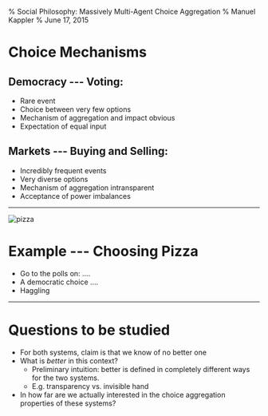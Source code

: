 % Social Philosophy: Massively Multi-Agent Choice Aggregation
% Manuel Kappler
% June 17, 2015


# Choice Mechanisms

## Democracy --- Voting: 

- Rare event
- Choice between very few options
- Mechanism of aggregation and impact obvious
- Expectation of equal input

## Markets --- Buying and Selling:

- Incredibly frequent events
- Very diverse options
- Mechanism of aggregation intransparent
- Acceptance of power imbalances

--------------------

![pizza](https://upload.wikimedia.org/wikipedia/commons/1/1c/Blondie's_pepperoni_pizza_slice.JPG)
# Example --- Choosing Pizza

- Go to the polls on: [](pollev.com/strongtemple442)
....
- A democratic choice
....
- Haggling

---------------------

# Questions to be studied

- For both systems, claim is that we know of no better one
- What is *better* in this context?
    - Preliminary intuition: better is defined in completely different ways for the two systems. 
    - E.g. transparency vs. invisible hand
- In how far are we actually interested in the choice aggregation properties of these systems?
